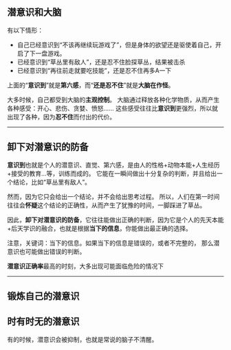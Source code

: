 ## 潜意识和大脑

有以下情形：
- 自己已经意识到“不该再继续玩游戏了”，但是身体的欲望还是驱使着自己，开启了下一盘游戏。
- 已经意识到“草丛里有敌人”，还是忍不住脸探草丛，结果被击杀
- 已经意识到“再往前走就要吃技能”，还是忍不住再多A一下

上面的“**意识到**”就是**第六感**，而“**还是忍不住**”就是**大脑在作怪**。

大多时候，自己都受到大脑的**主观控制**。
大脑通过释放各种化学物质，从而产生各种感受：开心、悲伤、贪婪、愤怒......
这些感受往往比**意识到**更强烈，所以就出现了各种，因为**忍不住**而付出的代价。

--- 

## 卸下对潜意识的防备

**意识到**也就是个人的潜意识、直觉、第六感，是由人的性格+动物本能+人生经历+接受的教育...等，训练而成的。
它能在一瞬间做出十分复杂的判断，并且给出一个结论，比如“草丛里有敌人”。

然而，因为它只会给出一个结论，并不会给出思考过程。
所以，人们在第一时间往往会**怀疑**这个结论的正确性，从而产生了犹豫的时间，一脚踩进了草丛。

因此，**卸下对潜意识的防备**，它往往能做出正确的判断，因为它是个人的先天本能+后天学识的融合，也就是根据**当下的信息**，你能做出最正确的选择。

注意，关键词：当下的信息。如果当下的信息是错误的，或者不完整的，
那么潜意识也可能做出错误的判断。

**潜意识正确率**最高的时刻，大多出现可能面临危险的情况下

--- 

## 锻炼自己的潜意识


## 时有时无的潜意识

有的时候，潜意识会被抑制，也就是常说的脑子不清醒。
